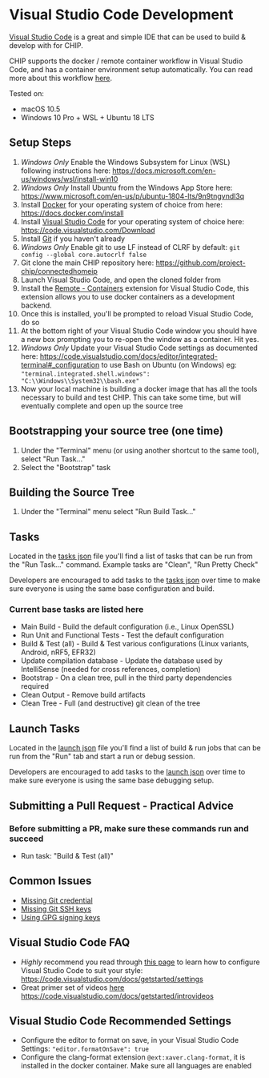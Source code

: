 # Visual Studio Code Development

[Visual Studio Code](https://code.visualstudio.com/) is a great and simple IDE
that can be used to build & develop with for CHIP.

CHIP supports the docker / remote container workflow in Visual Studio Code, and
has a container environment setup automatically. You can read more about this
workflow [here](https://code.visualstudio.com/docs/remote/containers).

Tested on:

-   macOS 10.5
-   Windows 10 Pro + WSL + Ubuntu 18 LTS

## Setup Steps

1. _Windows Only_ Enable the Windows Subsystem for Linux (WSL) following
   instructions here:
   <https://docs.microsoft.com/en-us/windows/wsl/install-win10>
1. _Windows Only_ Install Ubuntu from the Windows App Store here:
   <https://www.microsoft.com/en-us/p/ubuntu-1804-lts/9n9tngvndl3q>
1. Install [Docker](https://www.docker.com/) for your operating system of choice
   from here: <https://docs.docker.com/install>
1. Install [Visual Studio Code](https://code.visualstudio.com/) for your
   operating system of choice here: <https://code.visualstudio.com/Download>
1. Install [Git](https://git-scm.com/) if you haven't already
1. _Windows Only_ Enable git to use LF instead of CLRF by default:
   `git config --global core.autocrlf false`
1. Git clone the main CHIP repository here:
   <https://github.com/project-chip/connectedhomeip>
1. Launch Visual Studio Code, and open the cloned folder from
1. Install the
   [Remote - Containers](https://marketplace.visualstudio.com/items?itemName=ms-vscode-remote.remote-containers)
   extension for Visual Studio Code, this extension allows you to use docker
   containers as a development backend.
1. Once this is installed, you'll be prompted to reload Visual Studio Code, do
   so
1. At the bottom right of your Visual Studio Code window you should have a new
   box prompting you to re-open the window as a container. Hit yes.
1. _Windows Only_ Update your Visual Studio Code settings as documented here:
   https://code.visualstudio.com/docs/editor/integrated-terminal#_configuration
   to use Bash on Ubuntu (on Windows) eg:
   `"terminal.integrated.shell.windows": "C:\\Windows\\System32\\bash.exe"`
1. Now your local machine is building a docker image that has all the tools
   necessary to build and test CHIP. This can take some time, but will
   eventually complete and open up the source tree

## Bootstrapping your source tree (one time)

1. Under the "Terminal" menu (or using another shortcut to the same tool),
   select "Run Task..."
1. Select the "Bootstrap" task

## Building the Source Tree

1. Under the "Terminal" menu select "Run Build Task..."

## Tasks

Located in the [tasks json](../.vscode/tasks.json) file you'll find a list of
tasks that can be run from the "Run Task..." command. Example tasks are "Clean",
"Run Pretty Check"

Developers are encouraged to add tasks to the
[tasks json](../.vscode/tasks.json) over time to make sure everyone is using the
same base configuration and build.

### Current base tasks are listed here

-   Main Build - Build the default configuration (i.e., Linux OpenSSL)
-   Run Unit and Functional Tests - Test the default configuration
-   Build & Test (all) - Build & Test various configurations (Linux variants,
    Android, nRF5, EFR32)
-   Update compilation database - Update the database used by IntelliSense
    (needed for cross references, completion)
-   Bootstrap - On a clean tree, pull in the third party dependencies required
-   Clean Output - Remove build artifacts
-   Clean Tree - Full (and destructive) git clean of the tree

## Launch Tasks

Located in the [launch json](../.vscode/launch.json) file you'll find a list of
build & run jobs that can be run from the "Run" tab and start a run or debug
session.

Developers are encouraged to add tasks to the
[launch json](../.vscode/launch.json) over time to make sure everyone is using
the same base debugging setup.

## Submitting a Pull Request - Practical Advice

### Before submitting a PR, make sure these commands run and succeed

-   Run task: "Build & Test (all)"

## Common Issues

-   [Missing Git credential](https://code.visualstudio.com/docs/remote/containers#_sharing-git-credentials-with-your-container)
-   [Missing Git SSH keys](https://code.visualstudio.com/docs/remote/containers#_sharing-git-credentials-with-your-container)
-   [Using GPG signing keys](https://github.com/microsoft/vscode-remote-release/issues/72)

## Visual Studio Code FAQ

-   _Highly_ recommend you read through
    [this page](https://code.visualstudio.com/docs/getstarted/settings) to learn
    how to configure Visual Studio Code to suit your style:
    <https://code.visualstudio.com/docs/getstarted/settings>
-   Great primer set of videos
    [here](https://code.visualstudio.com/docs/getstarted/introvideos)
    <https://code.visualstudio.com/docs/getstarted/introvideos>

## Visual Studio Code Recommended Settings

-   Configure the editor to format on save, in your Visual Studio Code Settings:
    `"editor.formatOnSave": true`
-   Configure the clang-format extension `@ext:xaver.clang-format`, it is
    installed in the docker container. Make sure all languages are enabled

